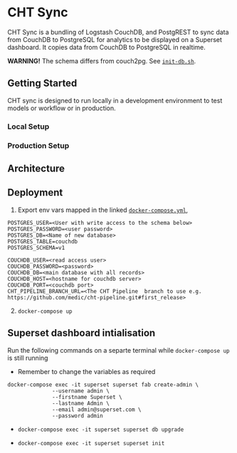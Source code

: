 # CHT Sync

CHT Sync is a bundling of Logstash CouchDB, and PostgREST to sync data from CouchDB to PostgreSQL for analytics to be displayed on a Superset dashboard. It copies data from CouchDB to PostgreSQL in realtime.

**WARNING!** The schema differs from couch2pg. See [`init-db.sh`](./postgres/init-db.sh). 


## Getting Started

CHT sync is designed to run locally in a development environment to test models or workflow or in production.

### Local Setup



### Production Setup


## Architecture




## Deployment

1. Export env vars mapped in the linked [`docker-compose.yml`](./docker-compose.yml),

```
POSTGRES_USER=<User with write access to the schema below>
POSTGRES_PASSWORD=<user password>
POSTGRES_DB=<Name of new database>
POSTGRES_TABLE=couchdb
POSTGRES_SCHEMA=v1

COUCHDB_USER=<read access user>
COUCHDB_PASSWORD=<password>
COUCHDB_DB=<main database with all records>
COUCHDB_HOST=<hostname for couchdb server>
COUCHDB_PORT=<couchdb port>
CHT_PIPELINE_BRANCH_URL=<The CHT Pipeline  branch to use e.g. https://github.com/medic/cht-pipeline.git#first_release>
```

2. `docker-compose up`

## Superset dashboard intialisation
Run the following commands on a separte terminal while `docker-compose up` is still running

- Remember to change the variables as required
```
docker-compose exec -it superset superset fab create-admin \
              --username admin \
              --firstname Superset \
              --lastname Admin \
              --email admin@superset.com \
              --password admin
```

- `docker-compose exec -it superset superset db upgrade`

- `docker-compose exec -it superset superset init`